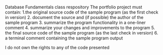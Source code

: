 Database Fundamentals class respository
The portfolio project must contain:
1.the original source code of the sample program (as the first check in version)
2. document the source and (if possible) the author of the sample program
3. summarize the program functionality in a one-liner comment
4. summarize your changes and improvements to the program
5. the final source code of the sample program (as the last check in version)
6. a terminal comment containing the sample program output

I do not own the rights to any of the code presented

